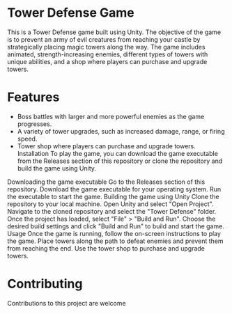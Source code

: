 # Tower Defense Game
This is a Tower Defense game built using Unity. The objective of the game is to prevent an army of evil creatures from reaching your castle by strategically placing magic towers along the way. The game includes animated, strength-increasing enemies, different types of towers with unique abilities, and a shop where players can purchase and upgrade towers.

# Features
* Boss battles with larger and more powerful enemies as the game progresses.
* A variety of tower upgrades, such as increased damage, range, or firing speed.
* Tower shop where players can purchase and upgrade towers.
Installation
To play the game, you can download the game executable from the Releases section of this repository or clone the repository and build the game using Unity.

Downloading the game executable
Go to the Releases section of this repository.
Download the game executable for your operating system.
Run the executable to start the game.
Building the game using Unity
Clone the repository to your local machine.
Open Unity and select "Open Project".
Navigate to the cloned repository and select the "Tower Defense" folder.
Once the project has loaded, select "File" > "Build and Run".
Choose the desired build settings and click "Build and Run" to build and start the game.
Usage
Once the game is running, follow the on-screen instructions to play the game. Place towers along the path to defeat enemies and prevent them from reaching the end. Use the tower shop to purchase and upgrade towers.

# Contributing
Contributions to this project are welcome
